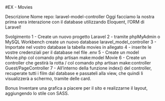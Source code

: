#EX - Movies

Descrizione
Nome repo: laravel-model-controller
Oggi facciamo la nostra prima vera interazione con il database utilizzando Eloquent, l’ORM di Laravel!

Svolgimento
1 - Create un nuovo progetto Laravel
2 - tramite phpMyAdmin o MySQL Workbench create un nuovo database laravel_model_controller
3 - Importate nel vostro database la tabella movies in allegato
4 - inserite le vostre credenziali per il database nel file .env
5 - Create un model Movie.php col comando php artisan make:model Movie
6 - Create un controller che gestirà la rotta / col comando
php artisan make:controller Guest/PageController
7 - All’interno della funzione index() del controller, recuperate tutti i film dal database e passateli alla view, che quindi li visualizzerà a schermo, tramite delle card.

Bonus 
Inventare una grafica a piacere per il sito e realizzarne il layout, aggiungendo lo stile con SASS.
